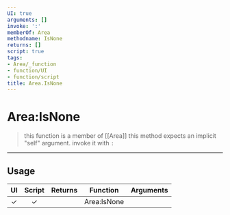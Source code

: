 ```yaml
---
UI: true
arguments: []
invoke: ':'
memberOf: Area
methodname: IsNone
returns: []
script: true
tags:
- Area/_function
- function/UI
- function/script
title: Area.IsNone
---
```

# Area:IsNone
> this function is a member of [[Area]]
> this method expects an implicit "self" argument. invoke it with `:`
-----
## Usage
|  UI | Script | Returns | Function | Arguments |
|:---:|:------:|-------:|:--------:|:---------|
|✓|✓||Area:IsNone||
